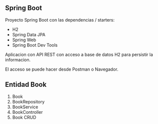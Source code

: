 ## Spring Boot

Proyecto Spring Boot con las dependencias / starters:
* H2
* Spring Data JPA
* Spring Web
* Spring Boot Dev Tools

Aplicacion con API REST con acceso a base de datos H2 para persistir la informacion.

El acceso se puede hacer desde Postman o Navegador.

## Entidad Book

1. Book
2. BookRepository
3. BookService
4. BookController
5. Book CRUD